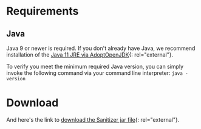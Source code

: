# Requirements

## Java

Java 9 or newer is required. If you don't already have Java, we recommend installation of the [Java 11 JRE via AdoptOpenJDK](https://adoptopenjdk.net/releases.html?variant=openjdk11&jvmVariant=hotspot){: rel="external"}.

To verify you meet the minimum required Java version, you can simply invoke the following command via your command line interpreter: `java -version`

# Download

And here's the link to [download the Sanitizer jar file](https://github.com/cryptomator/sanitizer/releases){: rel="external"}.
